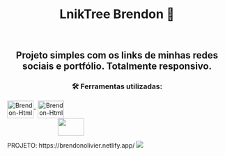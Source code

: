 <h1 align="center">LnikTree Brendon 🙋</h1>
<br>
<h2 align="center">Projeto simples com os links de minhas redes sociais e portfólio. Totalmente responsivo.</h2>


<h3 align="center">🛠️ Ferramentas utilizadas:</h2>

<div style="display: inline-block" align="center">
  <img align="center" alt="Brendon-Html" height="40" width="60" src="https://cdn.jsdelivr.net/gh/devicons/devicon@latest/icons/html5/html5-original.svg">-
  <img align="center" alt="Brendon-Html" height="40" width="60" src="https://cdn.jsdelivr.net/gh/devicons/devicon@latest/icons/tailwindcss/tailwindcss-original.svg">
</div>
<br>
<div style="display: inline-block" align="center">
  <img src='https://cdn.jsdelivr.net/gh/devicons/devicon@latest/icons/netlify/netlify-original.svg' height="40" width="60">
    <p>PROJETO: https://brendonolivier.netlify.app/</p>
</div>

<img src='https://github.com/user-attachments/assets/8595aa97-9470-43e7-a2cd-7d0630759f6e'>

